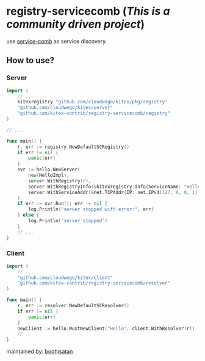 # registry-servicecomb (*This is a community driven project*)

use [service-comb](https://github.com/apache/servicecomb-service-center) as service discovery.

## How to use?

### Server
```go
import (
	// ...
	kitexregistry "github.com/cloudwego/kitex/pkg/registry"
	"github.com/cloudwego/kitex/server"
	"github.com/kitex-contrib/registry-servicecomb/registry"
)

// ...

func main() {
	r, err := registry.NewDefaultSCRegistry()
	if err != nil {
		panic(err)
	}
	svr := hello.NewServer(
		new(HelloImpl),
		server.WithRegistry(r),
		server.WithRegistryInfo(&kitexregistry.Info{ServiceName: "Hello"}),
		server.WithServiceAddr(&net.TCPAddr{IP: net.IPv4(127, 0, 0, 1), Port: 8080}),
	)
	if err := svr.Run(); err != nil {
		log.Println("server stopped with error:", err)
	} else {
		log.Println("server stopped")
	}
	// ...
}

```

### Client
```go
import (
	// ...
	"github.com/cloudwego/kitex/client"
	"github.com/kitex-contrib/registry-servicecomb/resolver"
)

func main() {
	r, err := resolver.NewDefaultSCResolver()
	if err != nil {
		panic(err)
	}
	newClient := hello.MustNewClient("Hello", client.WithResolver(r))
	// ...
}
```

maintained by: [bodhisatan](https://github.com/bodhisatan)
